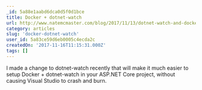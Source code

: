 ```yaml
---
_id: 5a88e1aabd6dca0d5f0d1bce
title: Docker + dotnet-watch
url: http://www.natemcmaster.com/blog/2017/11/13/dotnet-watch-and-docker/
category: articles
slug: 'docker-dotnet-watch'
user_id: 5a83ce59d6eb0005c4ecda2c
createdOn: '2017-11-16T11:15:31.000Z'
tags: []
---
```


I made a change to dotnet-watch recently that will make it much easier to setup Docker + dotnet-watch in your ASP.NET Core project, without causing Visual Studio to crash and burn. 
